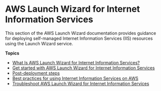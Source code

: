 # AWS Launch Wizard for Internet Information Services<a name="launch-wizard-iis"></a>

This section of the AWS Launch Wizard documentation provides guidance for deploying self\-managed Internet Information Services \(IIS\) resources using the Launch Wizard service\.

**Topics**
+ [What Is AWS Launch Wizard for Internet Information Services?](what-is-launch-wizard-iis.md)
+ [Get started with AWS Launch Wizard for Internet Information Services](launch-wizard-iis-getting-started.md)
+ [Post\-deployment steps](launch-wizard-iis-post-deployment.md)
+ [Best practices for using Internet Information Services on AWS](launch-wizard-iis-best-practices.md)
+ [Troubleshoot AWS Launch Wizard for Internet Information Services](launch-wizard-iis-troubleshooting.md)
